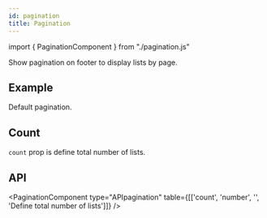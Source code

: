 ```yaml
---
id: pagination
title: Pagination
---
```


import { PaginationComponent } from "./pagination.js"

<p>Show pagination on footer to display lists by page.</p>

## Example

<p>Default pagination.</p>
<PaginationComponent />

## Count

<p><code>count</code> prop is define total number of lists.</p>
<PaginationComponent number={200}/>

## API

<PaginationComponent type="APIpagination" table={[['count', 'number', '', 'Define total number of lists']]} />